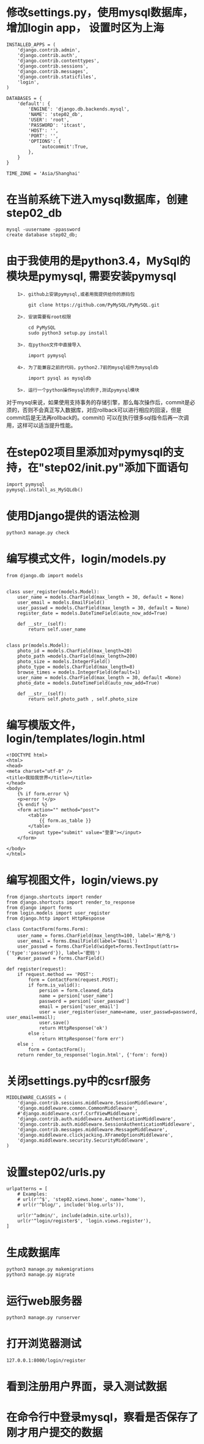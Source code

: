 # 修改settings.py，使用mysql数据库，增加login app， 设置时区为上海

    INSTALLED_APPS = (
        'django.contrib.admin',
        'django.contrib.auth',
        'django.contrib.contenttypes',
        'django.contrib.sessions',
        'django.contrib.messages',
        'django.contrib.staticfiles',
        'login',
    )

    DATABASES = {
        'default': {
            'ENGINE': 'django.db.backends.mysql',
            'NAME': 'step02_db',
            'USER': 'root',
            'PASSWORD': 'itcast',
            'HOST': '',
            'PORT': '',
            'OPTIONS': {
                'autocommit':True,
            },
        }
    }

    TIME_ZONE = 'Asia/Shanghai'

# 在当前系统下进入mysql数据库，创建step02_db
    mysql -uusername -ppassword
    create database step02_db;

# 由于我使用的是python3.4，MySql的模块是pymysql, 需要安装pymysql


        1>. github上安装pymysql,或者用我提供给你的原码包

            git clone https://github.com/PyMySQL/PyMySQL.git

        2>. 安装需要有root权限

            cd PyMySQL
            sudo python3 setup.py install

        3>. 在python文件中直接导入
            
            import pymysql

        4>. 为了能兼容之前的代码，python2.7前的mysql组件为mysqldb

            import pysql as mysqldb

        5>. 运行一个python操作mysql的例子,测试pymysql模块


对于mysql来说，如果使用支持事务的存储引擎，那么每次操作后，commit是必须的，否则不会真正写入数据库，对应rollback可以进行相应的回滚，但是commit后是无法再rollback的。commit() 可以在执行很多sql指令后再一次调用，这样可以适当提升性能。


# 在step02项目里添加对pymysql的支持，在"step02/__init__.py"添加下面语句

    import pymysql
    pymysql.install_as_MySQLdb()

# 使用Django提供的语法检测
    python3 manage.py check



# 编写模式文件，login/models.py

    from django.db import models


    class user_register(models.Model):
        user_name = models.CharField(max_length = 30, default = None)
        user_email = models.EmailField()
        user_passwd = models.CharField(max_length = 30, default = None)
        register_date = models.DateTimeField(auto_now_add=True)

        def __str__(self):
            return self.user_name


    class pr(models.Model):
        photo_id = models.CharField(max_length=20)
        photo_path =models.CharField(max_length=200)
        photo_size = models.IntegerField()
        photo_type = models.CharField(max_length=8)
        browse_times = models.IntegerField(default=1)
        user_name = models.CharField(max_length = 30, default =None)
        photo_date = models.DateTimeField(auto_now_add=True)

        def __str__(self):
            return self.photo_path , self.photo_size


# 编写模版文件，login/templates/login.html


    <!DOCTYPE html>
    <html>
    <head>
    <meta charset="utf-8" />
    <title>我拍我世界</title></title>
    </head>
    <body>
        {% if form.error %}
        <p>error !</p>
        {% endif %}
        <form action="" method="post">
            <table>
                {{ form.as_table }}		
            </table>
            <input type="submit" value="登录"></input>
        </form>	
        
    </body>
    </html>

# 编写视图文件，login/views.py


    from django.shortcuts import render
    from django.shortcuts import render_to_response
    from django import forms
    from login.models import user_register
    from django.http import HttpResponse

    class ContactForm(forms.Form):
        user_name = forms.CharField(max_length=100, label='用户名')
        user_email = forms.EmailField(label='Email')
        user_passwd = forms.CharField(widget=forms.TextInput(attrs={'type':'password'}), label='密码')
        #user_passwd = forms.CharField()

    def register(request):
        if request.method == 'POST':
            form = ContactForm(request.POST);
            if form.is_valid():
                persion = form.cleaned_data
                name = persion['user_name']
                password = persion['user_passwd']
                email = persion['user_email']
                user = user_register(user_name=name, user_passwd=password, user_email=email);
                user.save()
                return HttpResponse('ok')
            else :
                return HttpResponse('form err')
        else :
            form = ContactForm();
        return render_to_response('login.html', {'form': form})
                


# 关闭settings.py中的csrf服务


    MIDDLEWARE_CLASSES = (
        'django.contrib.sessions.middleware.SessionMiddleware',
        'django.middleware.common.CommonMiddleware',
        #'django.middleware.csrf.CsrfViewMiddleware',
        'django.contrib.auth.middleware.AuthenticationMiddleware',
        'django.contrib.auth.middleware.SessionAuthenticationMiddleware',
        'django.contrib.messages.middleware.MessageMiddleware',
        'django.middleware.clickjacking.XFrameOptionsMiddleware',
        'django.middleware.security.SecurityMiddleware',
    )

# 设置step02/urls.py

    urlpatterns = [
        # Examples:
        # url(r'^$', 'step02.views.home', name='home'),
        # url(r'^blog/', include('blog.urls')),

        url(r'^admin/', include(admin.site.urls)),
        url(r'^login/register$', 'login.views.register'),
    ]

# 生成数据库
    python3 manage.py makemigrations
    python3 manage.py migrate

# 运行web服务器
    python3 manage.py runserver

# 打开浏览器测试
    127.0.0.1:8000/login/register

# 看到注册用户界面，录入测试数据

# 在命令行中登录mysql，察看是否保存了刚才用户提交的数据
